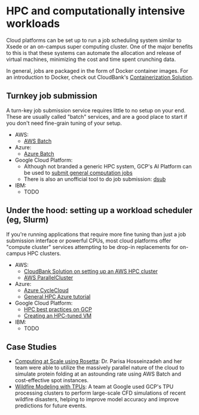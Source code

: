 # HPC and computationally intensive workloads

Cloud platforms can be set up to run a job scheduling system similar to Xsede or an on-campus super computing cluster. One of the major benefits to this is that these systems can automate the allocation and release of virtual machines, minimizing the cost and time spent crunching data.

In general, jobs are packaged in the form of Docker container images. For an introduction to Docker, check out CloudBank's [Containerization Solution](../solutions/cbs-containerization/).

## Turnkey job submission

A turn-key job submission service requires little to no setup on your end. These are usually called "batch" services, and are a good place to start if you don't need fine-grain tuning of your setup.

- AWS:
    - [AWS Batch](https://docs.aws.amazon.com/batch/latest/userguide/what-is-batch.html)
- Azure:
    - [Azure Batch](https://docs.microsoft.com/en-us/learn/modules/run-parallel-tasks-in-azure-batch-with-the-azure-cli/)
- Google Cloud Platform:
    - Although not branded a generic HPC system, GCP's AI Platform can be used to [submit general computation jobs](https://cloud.google.com/ai-platform/training/docs/training-jobs)
    - There is also an unofficial tool to do job submission: [dsub](https://github.com/DataBiosphere/dsub)
- IBM:
    - TODO

## Under the hood: setting up a workload scheduler (eg, Slurm)

If you're running applications that require more fine tuning than just a job submission interface or powerful CPUs, most cloud platforms offer "compute cluster" services attempting to be drop-in replacements for on-campus HPC clusters.

- AWS:
    - [CloudBank Solution on setting up an AWS HPC cluster](https://github.com/cloudbank-project/hpc/tree/main/aws)
    - [AWS ParallelCluster](https://docs.aws.amazon.com/parallelcluster/latest/ug/what-is-aws-parallelcluster.html)
- Azure:
    - [Azure CycleCloud](https://docs.microsoft.com/en-us/learn/modules/azure-cyclecloud-high-performance-computing/)
    - [General HPC Azure tutorial](https://docs.microsoft.com/en-us/learn/modules/intro-to-hpc/)
- Google Cloud Platform:
    - [HPC best practices on GCP](https://cloud.google.com/architecture/best-practices-for-using-mpi-on-compute-engine)
    - [Creating an HPC-tuned VM](https://cloud.google.com/compute/docs/instances/create-hpc-vm)
- IBM:
    - TODO

## Case Studies

- [Computing at Scale using Rosetta](https://www.cloudbank.org/training/use-case/htc-rosetta): Dr. Parisa Hosseinzadeh and her team were able to utilize the massively parallel nature of the cloud to simulate protein folding at an astounding rate using AWS Batch and cost-effective spot instances.
- [Wildfire Modeling with TPUs](https://www.cloudbank.org/training/rroccet21-wildfire-modeling-tpus): A team at Google used GCP's TPU processing clusters to perform large-scale CFD simulations of recent wildfire disasters, helping to improve model accuracy and improve predictions for future events.
